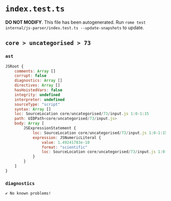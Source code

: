 # `index.test.ts`

**DO NOT MODIFY**. This file has been autogenerated. Run `rome test internal/js-parser/index.test.ts --update-snapshots` to update.

## `core > uncategorised > 73`

### `ast`

```javascript
JSRoot {
	comments: Array []
	corrupt: false
	diagnostics: Array []
	directives: Array []
	hasHoistedVars: false
	integrity: undefined
	interpreter: undefined
	sourceType: "script"
	syntax: Array []
	loc: SourceLocation core/uncategorised/73/input.js 1:0-1:15
	path: UIDPath<core/uncategorised/73/input.js>
	body: Array [
		JSExpressionStatement {
			loc: SourceLocation core/uncategorised/73/input.js 1:0-1:15
			expression: JSNumericLiteral {
				value: 1.49241783e-10
				format: "scientific"
				loc: SourceLocation core/uncategorised/73/input.js 1:0-1:15
			}
		}
	]
}
```

### `diagnostics`

```
✔ No known problems!

```
